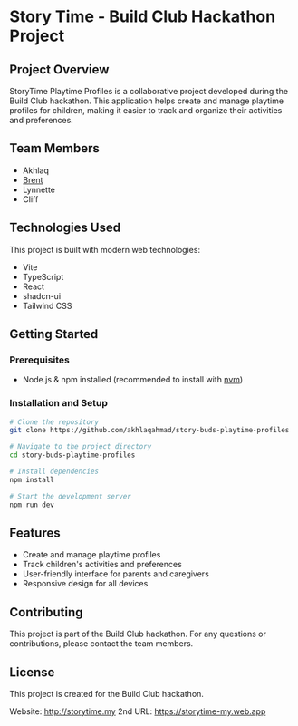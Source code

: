 # Story Time - Build Club Hackathon Project

## Project Overview
StoryTime Playtime Profiles is a collaborative project developed during the Build Club hackathon. This application helps create and manage playtime profiles for children, making it easier to track and organize their activities and preferences.

## Team Members
- Akhlaq
- [Brent](https://github.com/deverman)
- Lynnette
- Cliff

## Technologies Used
This project is built with modern web technologies:
- Vite
- TypeScript
- React
- shadcn-ui
- Tailwind CSS

## Getting Started

### Prerequisites
- Node.js & npm installed (recommended to install with [nvm](https://github.com/nvm-sh/nvm#installing-and-updating))

### Installation and Setup
```sh
# Clone the repository
git clone https://github.com/akhlaqahmad/story-buds-playtime-profiles

# Navigate to the project directory
cd story-buds-playtime-profiles

# Install dependencies
npm install

# Start the development server
npm run dev
```

## Features
- Create and manage playtime profiles
- Track children's activities and preferences
- User-friendly interface for parents and caregivers
- Responsive design for all devices

## Contributing
This project is part of the Build Club hackathon. For any questions or contributions, please contact the team members.

## License
This project is created for the Build Club hackathon.

Website: http://storytime.my
2nd URL: https://storytime-my.web.app
